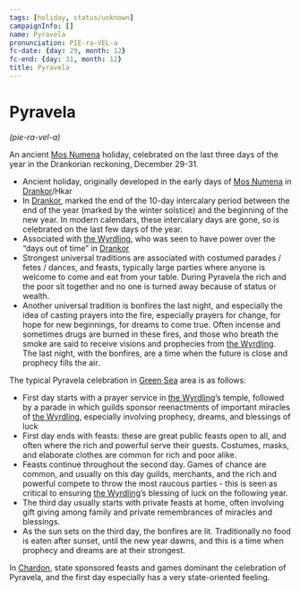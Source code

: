 ```yaml
---
tags: [holiday, status/unknown]
campaignInfo: []
name: Pyravela
pronunciation: PIE-ra-VEL-a
fc-date: {day: 29, month: 12}
fc-end: {day: 31, month: 12}
title: Pyravela
---
```

# Pyravela
*(pie-ra-vel-a)*

An ancient [Mos Numena](<../../cosmology/religions/mos-numena/mos-numena.md>) holiday, celebrated on the last three days of the year in the Drankorian reckoning, December 29-31. 

- Ancient holiday, originally developed in the early days of [Mos Numena](<../../cosmology/religions/mos-numena/mos-numena.md>) in [Drankor](<../../history/drankorian-era/drankorian-empire.md>)/Hkar    
- In [Drankor](<../../history/drankorian-era/drankorian-empire.md>), marked the end of the 10-day intercalary period between the end of the year (marked by the winter solstice) and the beginning of the new year. In modern calendars, these intercalary days are gone, so is celebrated on the last few days of the year.
- Associated with [the Wyrdling](<../../cosmology/gods/incorporeal-gods/mos-numena-pantheon/the-wyrdling.md>), who was seen to have power over the “days out of time” in [Drankor](<../../history/drankorian-era/drankorian-empire.md>) 
- Strongest universal traditions are associated with costumed parades / fetes / dances, and feasts, typically large parties where anyone is welcome to come and eat from your table. During Pyravela the rich and the poor sit together and no one is turned away because of status or wealth. 
- Another universal tradition is bonfires the last night, and especially the idea of casting prayers into the fire, especially prayers for change, for hope for new beginnings, for dreams to come true. Often incense and sometimes drugs are burned in these fires, and those who breath the smoke are said to receive visions and prophecies from [the Wyrdling](<../../cosmology/gods/incorporeal-gods/mos-numena-pantheon/the-wyrdling.md>). The last night, with the bonfires, are a time when the future is close and prophecy fills the air. 

The typical Pyravela celebration in [Green Sea](<../../gazetteer/green-sea.md>) area is as follows:

- First day starts with a prayer service in [the Wyrdling](<../../cosmology/gods/incorporeal-gods/mos-numena-pantheon/the-wyrdling.md>)’s temple, followed by a parade in which guilds sponsor reenactments of important miracles of [the Wyrdling](<../../cosmology/gods/incorporeal-gods/mos-numena-pantheon/the-wyrdling.md>), especially involving prophecy, dreams, and blessings of luck
- First day ends with feasts: these are great public feasts open to all, and often where the rich and powerful serve their guests. Costumes, masks, and elaborate clothes are common for rich and poor alike. 
- Feasts continue throughout the second day. Games of chance are common, and usually on this day guilds, merchants, and the rich and powerful compete to throw the most raucous parties - this is seen as critical to ensuring [the Wyrdling](<../../cosmology/gods/incorporeal-gods/mos-numena-pantheon/the-wyrdling.md>)’s blessing of luck on the following year. 
- The third day usually starts with private feasts at home, often involving gift giving among family and private remembrances of miracles and blessings.
- As the sun sets on the third day, the bonfires are lit. Traditionally no food is eaten after sunset, until the new year dawns, and this is a time when prophecy and dreams are at their strongest.

In [Chardon](<../../gazetteer/west-coast/chardonian-empire/chardon/chardon.md>), state sponsored feasts and games dominant the celebration of Pyravela, and the first day especially has a very state-oriented feeling. 